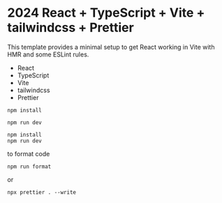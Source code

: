 # 2024 React + TypeScript + Vite + tailwindcss + Prettier

This template provides a minimal setup to get React working in Vite with HMR and some ESLint rules.

* React
* TypeScript
* Vite
* tailwindcss
* Prettier


`npm install`

`npm run dev`

```plaintext
npm install
npm run dev
```

to format code

```plaintext
npm run format
```

or 

```plaintext
npx prettier . --write
```